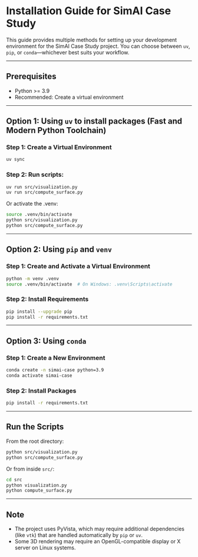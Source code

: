 # Installation Guide for SimAI Case Study

This guide provides multiple methods for setting up your development environment for the SimAI Case Study project. You can choose between `uv`, `pip`, or `conda`—whichever best suits your workflow.

---

## Prerequisites

- Python >= 3.9
- Recommended: Create a virtual environment

---

## Option 1: Using `uv` to install packages (Fast and Modern Python Toolchain)

### Step 1: Create a Virtual Environment
```bash
uv sync
```
### Step 2: Run scripts:
```bash
uv run src/visualization.py
uv run src/compute_surface.py
```

Or activate the .venv:
```bash
source .venv/bin/activate
python src/visualization.py
python src/compute_surface.py
```

---

## Option 2: Using `pip` and `venv`

### Step 1: Create and Activate a Virtual Environment
```bash
python -m venv .venv
source .venv/bin/activate  # On Windows: .venv\Scripts\activate
```

### Step 2: Install Requirements
```bash
pip install --upgrade pip
pip install -r requirements.txt
```

---

## Option 3: Using `conda`

### Step 1: Create a New Environment
```bash
conda create -n simai-case python=3.9
conda activate simai-case
```

### Step 2: Install Packages
```bash
pip install -r requirements.txt
```

---

## Run the Scripts
From the root directory:
```bash
python src/visualization.py
python src/compute_surface.py
```

Or from inside `src/`:
```bash
cd src
python visualization.py
python compute_surface.py
```

---

## Note
- The project uses PyVista, which may require additional dependencies (like `vtk`) that are handled automatically by `pip` or `uv`.
- Some 3D rendering may require an OpenGL-compatible display or X server on Linux systems.


